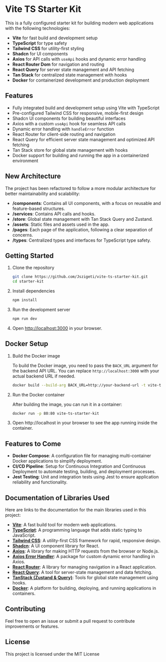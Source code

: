 # Vite TS Starter Kit

This is a fully configured starter kit for building modern web applications with the following technologies:

- **Vite** for fast build and development setup
- **TypeScript** for type safety
- **Tailwind CSS** for utility-first styling
- **Shadcn** for UI components
- **Axios** for API calls with `useApi` hooks and dynamic error handling
- **React Router Dom** for navigation and routing
- **React Query** for server state management and API fetching
- **Tan Stack** for centralized state management with hooks
- **Docker** for containerized development and production deployment

## Features

- Fully integrated build and development setup using Vite with TypeScript
- Pre-configured Tailwind CSS for responsive, mobile-first design
- Shadcn UI components for building beautiful interfaces
- Axios with a custom `useApi` hook for seamless API calls
- Dynamic error handling with `handleError` function
- React Router for client-side routing and navigation
- React Query for efficient server state management and optimized API fetching
- Tan Stack store for global state management with hooks
- Docker support for building and running the app in a containerized environment

## New Architecture

The project has been refactored to follow a more modular architecture for better maintainability and scalability:

- **/components**: Contains all UI components, with a focus on reusable and feature-based structures.
- **/services**: Contains API calls and hooks.
- **/store**: Global state management with Tan Stack Query and Zustand.
- **/assets**: Static files and assets used in the app.
- **/pages**: Each page of the application, following a clear separation of concerns.
- **/types**: Centralized types and interfaces for TypeScript type safety.

## Getting Started

1. Clone the repository

   ```bash
   git clone https://github.com/Jszigeti/vite-ts-starter-kit.git
   cd starter-kit
   ```

2. Install dependencies

   ```bash
   npm install
   ```

3. Run the development server

   ```bash
   npm run dev
   ```

4. Open [http://localhost:3000](http://localhost:3000) in your browser.

## Docker Setup

1. Build the Docker image

   To build the Docker image, you need to pass the `BACK_URL` argument for the backend API URL. You can replace `http://localhost:3000` with your actual backend URL if needed.

   ```bash
   docker build --build-arg BACK_URL=http://your-backend-url -t vite-ts-starter-kit .
   ```

2. Run the Docker container

   After building the image, you can run it in a container:

   ```bash
   docker run -p 80:80 vite-ts-starter-kit
   ```

3. Open http://localhost in your browser to see the app running inside the container.

## Features to Come

- **Docker Compose**: A configuration file for managing multi-container Docker applications to simplify deployment.
- **CI/CD Pipeline**: Setup for Continuous Integration and Continuous Deployment to automate testing, building, and deployment processes.
- **Jest Testing**: Unit and integration tests using Jest to ensure application reliability and functionality.

## Documentation of Libraries Used

Here are links to the documentation for the main libraries used in this project:

- **[Vite](https://vite.dev/)**: A fast build tool for modern web applications.
- **[TypeScript](https://www.typescriptlang.org/)**: A programming language that adds static typing to JavaScript.
- **[Tailwind CSS](https://tailwindcss.com/)**: A utility-first CSS framework for rapid, responsive design.
- **[Shadcn](https://ui.shadcn.com/)**: A UI component library for React.
- **[Axios](https://axios-http.com/)**: A library for making HTTP requests from the browser or Node.js.
- **[Axios Error Handler](https://www.npmjs.com/package/axios-error-handler-ts)**: A package for custom dynamic error handling in Axios.
- **[React Router](https://reactrouter.com/)**: A library for managing navigation in a React application.
- **[React Query](https://tanstack.com/query/latest)**: A tool for server-state management and data fetching.
- **[TanStack (Zustand & Query)](https://tanstack.com/store/latest)**: Tools for global state management using hooks.
- **[Docker](https://www.docker.com/)**: A platform for building, deploying, and running applications in containers.

## Contributing

Feel free to open an issue or submit a pull request to contribute improvements or features.

## License

This project is licensed under the MIT License
